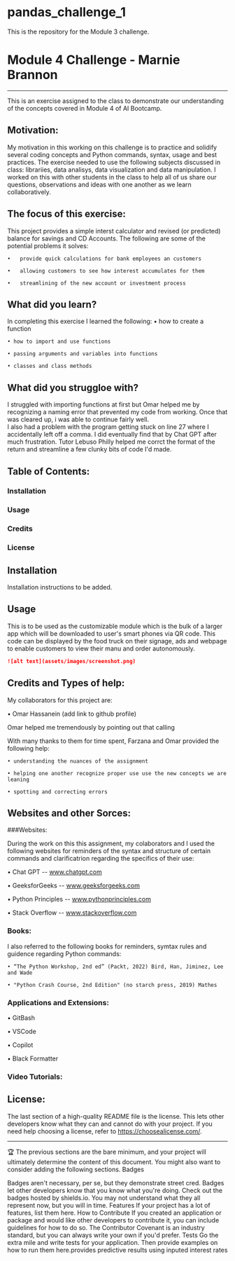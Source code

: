 # pandas_challenge_1
This is the repository for the Module 3 challenge.
# Module 4 Challenge - Marnie Brannon
---------------------------------------------------------------
This is an exercise assigned to the class to demonstrate our understanding of the concepts covered in Module 4 of AI Bootcamp.

## Motivation:
My motivation in this working on this challenge is to practice and solidify several coding concepts and Python commands, syntax, usage and best practices. The exercise needed to use the following subjects discussed in class:  librariies, data analisys, data visualization and data manipulation. I worked on this with other students in the class to help all of us share our questions, observations and ideas with one another as we learn collaboratively. 

## The focus of this exercise:
This project provides a simple interst calculator and revised (or predicted) balance for savings and CD Accounts.
The following are some of the potential problems it solves:

    •	provide quick calculations for bank employees an customers
    
    •	allowing customers to see how interest accumulates for them
    
    •	streamlining of the new account or investment process
  

## What did you learn?
In completing this exercise I learned the following:
    • how to create a function

    • how to import and use functions
    
    • passing arguments and variables into functions
    
    • classes and class methods

## What did you struggloe with?
I struggled with importing functions at first but Omar helped me by recognizing a naming error that prevented my code from working.  Once that was cleared up, i was able to continue fairly well.  
I also had a problem with the program getting stuck on line 27 where I accidentally left off a comma. I did eventually find that by Chat GPT after much frustration.
Tutor Lebuso Philly helped me corrct the format of the return and streamline a few clunky bits of code I'd made.


    
## Table of Contents:

  ###	Installation
  
  ###	Usage
  
  ###	Credits
  
  ###	License
  
## Installation
Installation instructions to be added.

## Usage
 This is to be used as the customizable module which is the bulk of a larger app which will be downloaded to user's smart phones via QR code.  This code can be displayed by the food truck on their signage, ads and webpage to enable customers to view their manu and order autonomously.
```md
![alt text](assets/images/screenshot.png)
```
## Credits and Types of help:
My collaborators for this project are:

   • Omar Hassanein   (add link to github profile)  
  
   Omar helped me tremendously by pointing out that calling

With many thanks to them for time spent, Farzana and Omar provided the following help: 

    • understanding the nuances of the assignment 

    • helping one another recognize proper use use the new concepts we are leaning 

    • spotting and correcting errors

## Websites and other Sorces:

###Websites:

During the work on this this assignment, my colaborators and I used the following websites for reminders of the syntax and structure of certain commands and clarificatrion regarding the specifics of their use:

  • Chat GPT  --   www.chatgpt.com
  
  • GeeksforGeeks  --  www.geeksforgeeks.com

  • Python Principles  --  www.pythonprinciples.com

  • Stack Overflow  --  www.stackoverflow.com
  
### Books:  
I also referred to the following books for reminders, symtax rules and guidence regarding Python commands:

    • “The Python Workshop, 2nd ed” (Packt, 2022) Bird, Han, Jiminez, Lee and Wade
    
    • "Python Crash Course, 2nd Edition" (no starch press, 2019) Mathes
    
    
### Applications and Extensions:

• GitBash 

• VSCode

• Copilot

•  Black Formatter

### Video Tutorials:

## License:
The last section of a high-quality README file is the license. This lets other developers know what they can and cannot do with your project. If you need help choosing a license, refer to https://choosealicense.com/.
________________________________________
🏆 The previous sections are the bare minimum, and your project will ultimately determine the content of this document. You might also want to consider adding the following sections.
Badges
 
Badges aren't necessary, per se, but they demonstrate street cred. Badges let other developers know that you know what you're doing. Check out the badges hosted by shields.io. You may not understand what they all represent now, but you will in time.
Features
If your project has a lot of features, list them here.
How to Contribute
If you created an application or package and would like other developers to contribute it, you can include guidelines for how to do so. The Contributor Covenant is an industry standard, but you can always write your own if you'd prefer.
Tests
Go the extra mile and write tests for your application. Then provide examples on how to run them here.provides predictive results using inputed interest rates 
    
   

    
